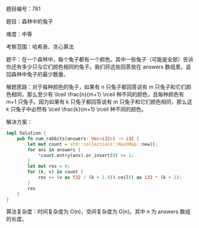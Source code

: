 题目编号：781

题目：森林中的兔子

难度：中等

考察范围：哈希表、贪心算法

题干：在一个森林中，每个兔子都有一个颜色。其中一些兔子（可能是全部）告诉你还有多少只与它们颜色相同的兔子。我们将这些回答放在 answers 数组里。返回森林中兔子的最少数量。

解题思路：对于每种颜色的兔子，如果有 n 只兔子都回答说有 m 只兔子和它们颜色相同，那么至少有 \lceil \frac{n}{m+1} \rceil 种不同的颜色，且每种颜色有 m+1 只兔子。因为如果有 k 只兔子都回答说有 m 只兔子和它们颜色相同，那么这 k 只兔子中必然有 \lceil \frac{k}{m+1} \rceil 种不同的颜色。

解决方案：

```rust
impl Solution {
    pub fn num_rabbits(answers: Vec<i32>) -> i32 {
        let mut count = std::collections::HashMap::new();
        for ans in answers {
            *count.entry(ans).or_insert(0) += 1;
        }
        let mut res = 0;
        for (k, v) in count {
            res += (v as f32 / (k + 1.0)).ceil() as i32 * (k + 1);
        }
        res
    }
}
```

算法复杂度：时间复杂度为 O(n)，空间复杂度为 O(n)。其中 n 为 answers 数组的长度。